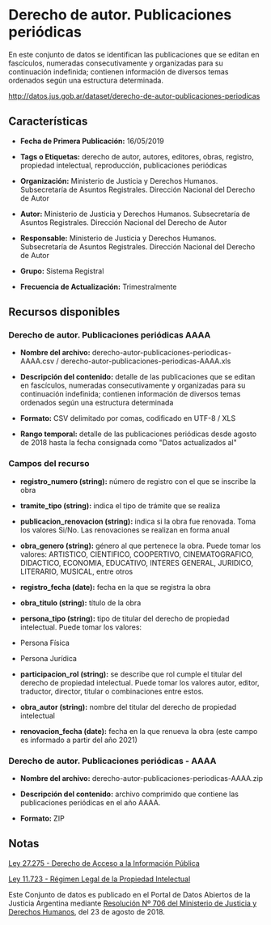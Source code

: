 Derecho de autor. Publicaciones periódicas
==========================================

En este conjunto de datos se identifican las publicaciones que se editan en fascículos, numeradas consecutivamente y organizadas para su continuación indefinida; contienen información de diversos temas ordenados según una estructura determinada.

<http://datos.jus.gob.ar/dataset/derecho-de-autor-publicaciones-periodicas>

Características
---------------

-   **Fecha de Primera Publicación:** 16/05/2019

-   **Tags o Etiquetas:** derecho de autor, autores, editores, obras, registro, propiedad intelectual, reproducción, publicaciones periódicas

-   **Organización:** Ministerio de Justicia y Derechos Humanos. Subsecretaría de Asuntos Registrales. Dirección Nacional del Derecho de Autor

-   **Autor:** Ministerio de Justicia y Derechos Humanos. Subsecretaría de Asuntos Registrales. Dirección Nacional del Derecho de Autor

-   **Responsable:** Ministerio de Justicia y Derechos Humanos. Subsecretaría de Asuntos Registrales. Dirección Nacional del Derecho de Autor

-   **Grupo:** Sistema Registral

-   **Frecuencia de Actualización:** Trimestralmente

Recursos disponibles
--------------------

### Derecho de autor. Publicaciones periódicas AAAA

-   **Nombre del archivo:** derecho-autor-publicaciones-periodicas-AAAA.csv / derecho-autor-publicaciones-periodicas-AAAA.xls

-   **Descripción del contenido:** detalle de las publicaciones que se editan en fascículos, numeradas consecutivamente y organizadas para su continuación indefinida; contienen información de diversos temas ordenados según una estructura determinada

-   **Formato:** CSV delimitado por comas, codificado en UTF-8 / XLS

-   **Rango temporal:** detalle de las publicaciones periódicas desde agosto de 2018 hasta la fecha consignada como "Datos actualizados al"

### Campos del recurso

-   **registro_numero (string):** número de registro con el que se inscribe la obra

-   **tramite_tipo (string):** indica el tipo de trámite que se realiza

-   **publicacion_renovacion (string):** indica si la obra fue renovada. Toma los valores Si/No. Las renovaciones se realizan en forma anual

-   **obra_genero (string):** género al que pertenece la obra. Puede tomar los valores: ARTISTICO, CIENTIFICO, COOPERTIVO, CINEMATOGRAFICO, DIDACTICO, ECONOMIA, EDUCATIVO, INTERES GENERAL, JURIDICO, LITERARIO, MUSICAL, entre otros

-   **registro_fecha (date):** fecha en la que se registra la obra

-   **obra_titulo (string):** título de la obra

-   **persona_tipo (string):** tipo de titular del derecho de propiedad intelectual. Puede tomar los valores:

-   Persona Física

-   Persona Jurídica

-   **participacion_rol (string):** se describe que rol cumple el titular del derecho de propiedad intelectual. Puede tomar los valores autor, editor, traductor, director, titular o combinaciones entre estos.

-   **obra_autor (string):** nombre del titular del derecho de propiedad intelectual

-   **renovacion_fecha (date):** fecha en la que renueva la obra (este campo es informado a partir del año 2021)

### Derecho de autor. Publicaciones periódicas - AAAA

-   **Nombre del archivo:** derecho-autor-publicaciones-periodicas-AAAA.zip

-   **Descripción del contenido:** archivo comprimido que contiene las publicaciones periódicas en el año AAAA.

-   **Formato:** ZIP

Notas
-----

[Ley 27.275 - Derecho de Acceso a la Información Pública](http://servicios.infoleg.gob.ar/infolegInternet/anexos/265000-269999/265949/norma.htm)

[Ley 11.723 - Régimen Legal de la Propiedad Intelectual](http://servicios.infoleg.gob.ar/infolegInternet/anexos/40000-44999/42755/texact.htm)

Este Conjunto de datos es publicado en el Portal de Datos Abiertos de la Justicia Argentina mediante [Resolución Nº 706 del Ministerio de Justicia y Derechos Humanos](http://datos.jus.gob.ar/resoluciones/RESOL-2018-706-APN-MJ.pdf), del 23 de agosto de 2018.
